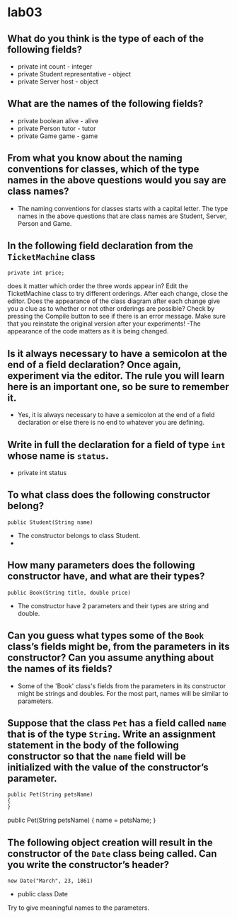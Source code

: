 # lab03

## What do you think is the type of each of the following fields? 
* private int count - integer
* private Student representative - object
* private Server host - object

## What are the names of the following fields? 
* private boolean alive - alive
* private Person tutor - tutor
* private Game game - game

## From what you know about the naming conventions for classes, which of the type names in the above questions would you say are class names? 
- The naming conventions for classes starts with a capital letter. The type names in the above questions that are class names are Student, Server, Person and Game.

## In the following field declaration from the `TicketMachine` class  
```
private int price;
```
does it matter which order the three words appear in? Edit the TicketMachine class to try different orderings. After each change, close the editor. Does the appearance of the class diagram after each change give you a clue as to whether or not other orderings are possible? Check by pressing the Compile button to see if there is an error message. Make sure that you reinstate the original version after your experiments! 
-The appearance of the code matters as it is being changed.

## Is it always necessary to have a semicolon at the end of a field declaration? Once again, experiment via the editor. The rule you will learn here is an important one, so be sure to remember it. 
- Yes, it is always necessary to have a semicolon at the end of a field declaration or else there is no end to whatever you are defining.

## Write in full the declaration for a field of type `int` whose name is `status`.
- private int status

## To what class does the following constructor belong?
```
public Student(String name)
```
- The constructor belongs to class Student.
- 
## How many parameters does the following constructor have, and what are their types?
```
public Book(String title, double price)
```
- The constructor have 2 parameters and their types are string and double.

## Can you guess what types some of the `Book` class’s fields might be, from the parameters in its constructor? Can you assume anything about the names of its fields?
- Some of the 'Book' class's fields from the parameters in its constructor might be strings and doubles. For the most part, names will be similar to parameters.

## Suppose that the class `Pet` has a field called `name` that is of the type `String`. Write an assignment statement in the body of the following constructor so that the `name` field will be initialized with the value of the constructor’s parameter.
```
public Pet(String petsName)
{
}
```

public Pet(String petsName)
{
  name = petsName;
  }

## The following object creation will result in the constructor of the `Date` class being called. Can you write the constructor’s header?
```
new Date("March", 23, 1861)
```
- public class Date

Try to give meaningful names to the parameters.
